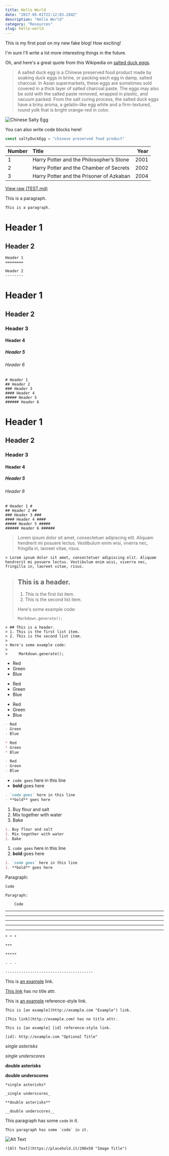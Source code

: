 ```yaml
---
title: Hello World
date: "2017-05-01T22:12:03.284Z"
description: "Hello World"
category: "Resources"
slug: hello-world
---
```


This is my first post on my new fake blog! How exciting!

I'm sure I'll write a lot more interesting things in the future.

Oh, and here's a great quote from this Wikipedia on
[salted duck eggs](https://en.wikipedia.org/wiki/Salted_duck_egg).

> A salted duck egg is a Chinese preserved food product made by soaking duck
> eggs in brine, or packing each egg in damp, salted charcoal. In Asian
> supermarkets, these eggs are sometimes sold covered in a thick layer of salted
> charcoal paste. The eggs may also be sold with the salted paste removed,
> wrapped in plastic, and vacuum packed. From the salt curing process, the
> salted duck eggs have a briny aroma, a gelatin-like egg white and a
> firm-textured, round yolk that is bright orange-red in color.

![Chinese Salty Egg](./salty_egg.jpg)

You can also write code blocks here!

```js
const saltyDuckEgg = "chinese preserved food product"
```

| Number | Title                                    | Year |
| :----- | :--------------------------------------- | ---: |
| 1      | Harry Potter and the Philosopher’s Stone | 2001 |
| 2      | Harry Potter and the Chamber of Secrets  | 2002 |
| 3      | Harry Potter and the Prisoner of Azkaban | 2004 |

[View raw (TEST.md)](https://raw.github.com/adamschwartz/github-markdown-kitchen-sink/master/README.md)

This is a paragraph.

    This is a paragraph.

# Header 1

## Header 2

    Header 1
    ========

    Header 2
    --------

# Header 1

## Header 2

### Header 3

#### Header 4

##### Header 5

###### Header 6

    # Header 1
    ## Header 2
    ### Header 3
    #### Header 4
    ##### Header 5
    ###### Header 6

# Header 1

## Header 2

### Header 3

#### Header 4

##### Header 5

###### Header 6

    # Header 1 #
    ## Header 2 ##
    ### Header 3 ###
    #### Header 4 ####
    ##### Header 5 #####
    ###### Header 6 ######

> Lorem ipsum dolor sit amet, consectetuer adipiscing elit. Aliquam hendrerit mi posuere lectus. Vestibulum enim wisi, viverra nec, fringilla in, laoreet vitae, risus.

    > Lorem ipsum dolor sit amet, consectetuer adipiscing elit. Aliquam hendrerit mi posuere lectus. Vestibulum enim wisi, viverra nec, fringilla in, laoreet vitae, risus.

> ## This is a header.
>
> 1. This is the first list item.
> 2. This is the second list item.
>
> Here's some example code:
>
>     Markdown.generate();

    > ## This is a header.
    > 1. This is the first list item.
    > 2. This is the second list item.
    >
    > Here's some example code:
    >
    >     Markdown.generate();

- Red
- Green
- Blue

* Red
* Green
* Blue

- Red
- Green
- Blue

```markdown
- Red
- Green
- Blue

* Red
* Green
* Blue

- Red
- Green
- Blue
```

- `code goes` here in this line
- **bold** goes here

```markdown
- `code goes` here in this line
- **bold** goes here
```

1. Buy flour and salt
1. Mix together with water
1. Bake

```markdown
1. Buy flour and salt
1. Mix together with water
1. Bake
```

1. `code goes` here in this line
1. **bold** goes here

```markdown
1. `code goes` here in this line
1. **bold** goes here
```

Paragraph:

    Code

<!-- -->

    Paragraph:

        Code

---

---

---

---

---

    * * *

    ***

    *****

    - - -

    ---------------------------------------

This is [an example](http://example.com "Example") link.

[This link](http://example.com) has no title attr.

This is [an example][id] reference-style link.

[id]: http://example.com "Optional Title"

    This is [an example](http://example.com "Example") link.

    [This link](http://example.com) has no title attr.

    This is [an example] [id] reference-style link.

    [id]: http://example.com "Optional Title"

_single asterisks_

_single underscores_

**double asterisks**

**double underscores**

    *single asterisks*

    _single underscores_

    **double asterisks**

    __double underscores__

This paragraph has some `code` in it.

    This paragraph has some `code` in it.

![Alt Text](https://placehold.it/200x50 "Image Title")

    ![Alt Text](https://placehold.it/200x50 "Image Title")

